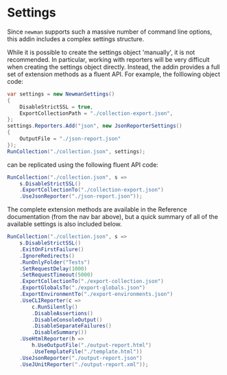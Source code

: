 # Settings

Since `newman` supports such a massive number of command line options, this addin includes a complex settings structure.

While it is possible to create the settings object 'manually', it is not recommended. In particular, working with reporters will be very difficult when creating the settings object directly. Instead, the addin provides a full set of extension methods as a fluent API. For example, the folllowing object code:

```csharp
var settings = new NewmanSettings()
{
    DisableStrictSSL = true,
    ExportCollectionPath = "./collection-export.json",
};
settings.Reporters.Add("json", new JsonReporterSettings()
{
    OutputFile = "./json-report.json"
});
RunCollection("./collection.json", settings);
```

can be replicated using the following fluent API code:

```csharp
RunCollection("./collection.json", s => 
    s.DisableStrictSSL()
    .ExportCollectionTo("./collection-export.json")
    .UseJsonReporter("./json-report.json"));
```

The complete extension methods are available in the Reference documentation (from the nav bar above), but a quick summary of all of the available settings is also included below.

```csharp
RunCollection("./collection.json", s => 
    s.DisableStrictSSL()
    .ExitOnFirstFailure()
    .IgnoreRedirects()
    .RunOnlyFolder("Tests")
    .SetRequestDelay(1000)
    .SetRequestTimeout(5000)
    .ExportCollectionTo("./export-collection.json")
    .ExportGlobalsTo("./export-globals.json")
    .ExportEnvironmentTo("./export-environments.json")
    .UseCLIReporter(c => 
        c.RunSilently()
        .DisableAssertions()
        .DisableConsoleOutput()
        .DisableSeparateFailures()
        .DisableSummary())
    .UseHtmlReporter(h =>
        h.UseOutputFile("./output-report.html")
        .UseTemplateFile("./template.html"))
    .UseJsonReporter("./output-report.json")
    .UseJUnitReporter("./output-report.xml"));
```